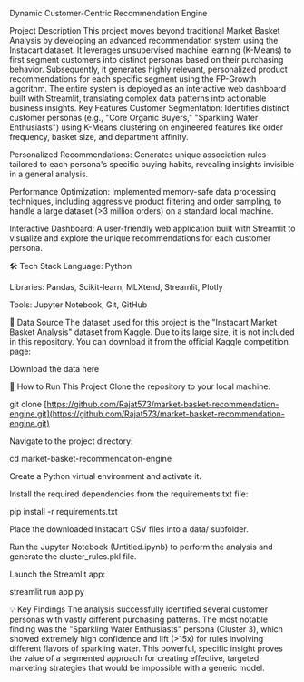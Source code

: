 Dynamic Customer-Centric Recommendation Engine

Project Description
This project moves beyond traditional Market Basket Analysis by developing an advanced recommendation system using the Instacart dataset. It leverages unsupervised machine learning (K-Means) to first segment customers into distinct personas based on their purchasing behavior. Subsequently, it generates highly relevant, personalized product recommendations for each specific segment using the FP-Growth algorithm. The entire system is deployed as an interactive web dashboard built with Streamlit, translating complex data patterns into actionable business insights.
Key Features
Customer Segmentation: Identifies distinct customer personas (e.g., "Core Organic Buyers," "Sparkling Water Enthusiasts") using K-Means clustering on engineered features like order frequency, basket size, and department affinity.

Personalized Recommendations: Generates unique association rules tailored to each persona's specific buying habits, revealing insights invisible in a general analysis.

Performance Optimization: Implemented memory-safe data processing techniques, including aggressive product filtering and order sampling, to handle a large dataset (>3 million orders) on a standard local machine.

Interactive Dashboard: A user-friendly web application built with Streamlit to visualize and explore the unique recommendations for each customer persona.

🛠️ Tech Stack
Language: Python

Libraries: Pandas, Scikit-learn, MLXtend, Streamlit, Plotly

Tools: Jupyter Notebook, Git, GitHub

💾 Data Source
The dataset used for this project is the "Instacart Market Basket Analysis" dataset from Kaggle. Due to its large size, it is not included in this repository. You can download it from the official Kaggle competition page:

Download the data here

🚀 How to Run This Project
Clone the repository to your local machine:

git clone [https://github.com/Rajat573/market-basket-recommendation-engine.git](https://github.com/Rajat573/market-basket-recommendation-engine.git)

Navigate to the project directory:

cd market-basket-recommendation-engine

Create a Python virtual environment and activate it.

Install the required dependencies from the requirements.txt file:

pip install -r requirements.txt

Place the downloaded Instacart CSV files into a data/ subfolder.

Run the Jupyter Notebook (Untitled.ipynb) to perform the analysis and generate the cluster_rules.pkl file.

Launch the Streamlit app:

streamlit run app.py

💡 Key Findings
The analysis successfully identified several customer personas with vastly different purchasing patterns. The most notable finding was the "Sparkling Water Enthusiasts" persona (Cluster 3), which showed extremely high confidence and lift (>15x) for rules involving different flavors of sparkling water. This powerful, specific insight proves the value of a segmented approach for creating effective, targeted marketing strategies that would be impossible with a generic model.
